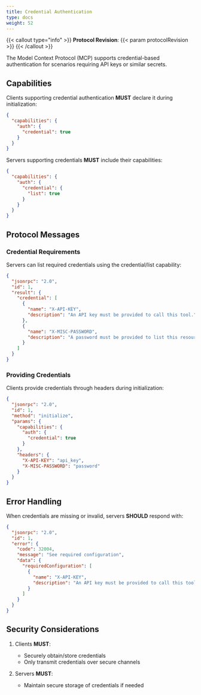 ```yaml
---
title: Credential Authentication
type: docs
weight: 52
---
```


{{< callout type="info" >}}
**Protocol Revision**: {{< param protocolRevision >}}
{{< /callout >}}

The Model Context Protocol (MCP) supports credential-based authentication for scenarios requiring API keys or similar secrets.

## Capabilities

Clients supporting credential authentication **MUST** declare it during initialization:

```json
{
  "capabilities": {
    "auth": {
      "credential": true
    }
  }
}
```

Servers supporting credentials **MUST** include their capabilities:

```json
{
  "capabilities": {
    "auth": {
      "credential": {
        "list": true
      }
    }
  }
}
```

## Protocol Messages

### Credential Requirements

Servers can list required credentials using the credential/list capability:

```json
{
  "jsonrpc": "2.0",
  "id": 1,
  "result": {
    "credential": [
      {
        "name": "X-API-KEY",
        "description": "An API key must be provided to call this tool."
      },
      {
        "name": "X-MISC-PASSWORD",
        "description": "A password must be provided to list this resource"
      }
    ]
  }
}
```

### Providing Credentials

Clients provide credentials through headers during initialization:

```json
{
  "jsonrpc": "2.0",
  "id": 1,
  "method": "initialize",
  "params": {
    "capabilities": {
      "auth": {
        "credential": true
      }
    },
    "headers": {
      "X-API-KEY": "api_key",
      "X-MISC-PASSWORD": "password"
    }
  }
}
```

## Error Handling

When credentials are missing or invalid, servers **SHOULD** respond with:

```json
{
  "jsonrpc": "2.0",
  "id": 1,
  "error": {
    "code": 32004,
    "message": "See required configuration",
    "data": {
      "requiredConfiguration": [
        {
          "name": "X-API-KEY",
          "description": "An API key must be provided to call this tool."
        }
      ]
    }
  }
}
```

## Security Considerations

1. Clients **MUST**:
   - Securely obtain/store credentials
   - Only transmit credentials over secure channels

2. Servers **MUST**:
   - Maintain secure storage of credentials if needed